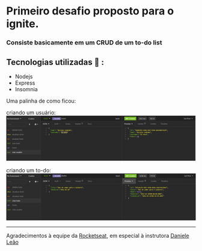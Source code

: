 # Primeiro desafio proposto para o ignite.

### Consiste basicamente em um CRUD de um to-do list

## Tecnologias utilizadas  	:wrench: :
- Nodejs
- Express
- Insomnia

Uma palinha de como ficou:

criando um usuário:
![](./src/assets/criar-usuario.PNG)

criando um to-do:
![](./src/assets/criar-todo.PNG)

---

Agradecimentos à equipe da [Rocketseat](rocketseat-education), em especial à instrutora [Daniele Leão](https://github.com/danileao)
